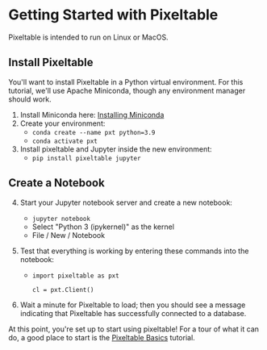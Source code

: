 # Getting Started with Pixeltable

Pixeltable is intended to run on Linux or MacOS.

## Install Pixeltable

You'll want to install Pixeltable in a Python virtual environment. For this tutorial, we'll
use Apache Miniconda, though any environment manager should work.
1. Install Miniconda here: [Installing Miniconda](https://docs.anaconda.com/free/miniconda/miniconda-install/)
2. Create your environment:
   - `conda create --name pxt python=3.9`
   - `conda activate pxt`
3. Install pixeltable and Jupyter inside the new environment:
   - `pip install pixeltable jupyter`

## Create a Notebook

4. Start your Jupyter notebook server and create a new notebook:
   - `jupyter notebook`
   - Select "Python 3 (ipykernel)" as the kernel
   - File / New / Notebook
5. Test that everything is working by entering these commands into the notebook:
   - `import pixeltable as pxt`
     
     `cl = pxt.Client()`
   
6. Wait a minute for Pixeltable to load; then you should see a message indicating that
   Pixeltable has successfully connected to a database.

At this point, you're set up to start using pixeltable! For a tour of what it can
do, a good place to start is the
[Pixeltable Basics](https://pixeltable.github.io/pixeltable/pixeltable-basics/)
tutorial.
